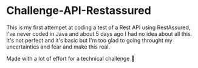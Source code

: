 # Challenge-API-Restassured

This is my first attempet at coding a test of a Rest API using RestAssured, I've never coded in Java and about 5 days ago I had no idea about all this.
It's not perfect and it's basic but I'm too glad to going throught my uncertainties and fear and make this real.

Made with a lot of effort for a technical challenge 🖤
